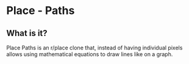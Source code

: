 # Place - Paths

## What is it?
Place Paths is an r/place clone that, instead of having individual pixels allows using mathematical equations to draw lines like on a graph.